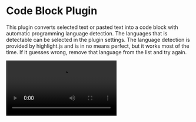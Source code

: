 # Code Block Plugin

This plugin converts selected text or pasted text into a code block with automatic programming language detection. The languages that
is detectable can be selected in the plugin settings. The language detection is provided by highlight.js and is in no means
perfect, but it works most of the time. If it guesses wrong, remove that language from the list and try again.

<video>
  <source src="Screen Recording 2022-06-12 at 21.19.25.webm" type="video/webm">
Your browser does not support the video tag.
</video>
